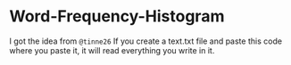 # Word-Frequency-Histogram
I got the idea from ```@tinne26```
If you create a text.txt file and paste this code where you paste it, it will read everything you write in it.
